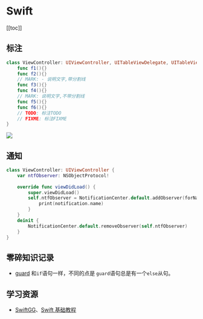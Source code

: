 # Swift

[[toc]]

## 标注

```swift
class ViewController: UIViewController, UITableViewDelegate, UITableViewDataSource {
    func f1(){}
    func f2(){}
    // MARK: - 说明文字,带分割线
    func f3(){}
    func f4(){}
    // MARK: 说明文字,不带分割线
    func f5(){}
    func f6(){}
    // TODO: 标注TODO
    // FIXME: 标注FIXME
}
```

![](http://msnewlifefitness.com/img/20211102094828.png)

## 通知

```swift
class ViewController: UIViewController {
    var ntfObserver: NSObjectProtocol!
    
    override func viewDidLoad() {
        super.viewDidLoad()
        self.ntfObserver = NotificationCenter.default.addObserver(forName: .UIApplicationWillEnterForeground, object: nil, queue: nil) { (notification) in
            print(notification.name)
        }
    }
    deinit {
        NotificationCenter.default.removeObserver(self.ntfObserver)
    }
}
```

## 零碎知识记录

* [guard](https://swiftgg.gitbook.io/swift/swift-jiao-cheng/05_control_flow#early-exit) 和`if`语句一样，不同的点是 `guard`语句总是有一个`else`从句。

## 学习资源

* [SwiftGG](https://swiftgg.gitbook.io/swift/)、[Swift 基础教程](https://itisjoe.gitbooks.io/swiftgo/content/ch1/ch1.html)